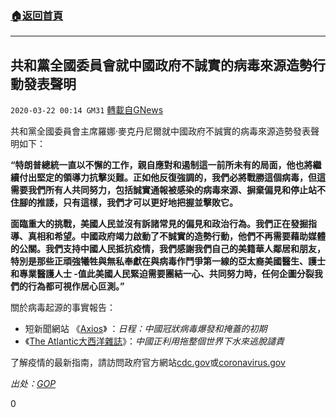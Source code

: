 ###  [:house:返回首頁](https://github.com/ourhimalayas/txt)
---

## 共和黨全國委員會就中國政府不誠實的病毒來源造勢行動發表聲明
`2020-03-22 00:14 GM31` [轉載自GNews](https://gnews.org/zh-hant/148241/)

共和黨全國委員會主席羅娜·麥克丹尼爾就中國政府不誠實的病毒來源造勢發表聲明如下：

**“特朗普總統一直以不懈的工作，親自應對和遏制這一前所未有的局面，他也將繼續付出堅定的領導力抗擊災難。正如他反復強調的，我們必將戰勝這個病毒，但這需要我們所有人共同努力，包括誠實通報被感染的病毒來源、摒棄偏見和停止站不住腳的推諉，只有這樣，我們才可以更好地把握並擊敗它。**

**面臨重大的挑戰，美國人民並沒有訴諸常見的偏見和政治行為。我們正在發掘指導、真相和希望。中國政府竭力啟動了不誠實的造勢行動，他們不再需要藉助媒體的公關。我們支持中國人民抵抗疫情，我們感謝我們自己的美籍華人鄰居和朋友，特別是那些正頑強犧牲與無私奉獻在與病毒作鬥爭第一線的亞太裔美國醫生、護士和專業醫護人士 -值此美國人民緊迫需要團結一心、共同努力時，任何企圖分裂我們的行為都可視作居心叵測。”**

關於病毒起源的事實報告：

- 短新聞網站 《[Axios](https://nam03.safelinks.protection.outlook.com/?url=https%3A%2F%2Fwww.axios.com%2Ftimeline-the-early-days-of-chinas-coronavirus-outbreak-and-cover-up-ee65211a-afb6-4641-97b8-353718a5faab.html%3Futm_source%3Dtwitter%26utm_medium%3Dsocial%26utm_campaign%3Dorganic%26utm_content%3D1100&amp;data=02%7C01%7CACarroll%40gop.com%7C71d3125c31b44747091108d7cc7c7309%7C4a082c81950a410d9618462a9c74d6ae%7C1%7C0%7C637202707204540118&amp;sdata=YWE%2BaIW%2BwiybijRRQli0jtfZCt9Gzap0J8KCOYHSN%2BE%3D&amp;reserved=0)》 ：*日程：中國冠狀病毒爆發和掩蓋的初期*
- 《[The Atlantic大西洋雜誌](https://www.theatlantic.com/ideas/archive/2020/03/china-trolling-world-and-avoiding-blame/608332/)》：*中國正利用拖整個世界下水來逃脫譴責*


了解疫情的最新指南，請訪問政府官方網站[cdc.gov](https://nam03.safelinks.protection.outlook.com/?url=https%3A%2F%2Fwww.cdc.gov%2F&amp;data=02%7C01%7CACarroll%40gop.com%7C71d3125c31b44747091108d7cc7c7309%7C4a082c81950a410d9618462a9c74d6ae%7C1%7C0%7C637202707204550113&amp;sdata=OZu%2BBe56kHUHlqT3aYDizqOLuCjmRHLRs2qmDETdB8M%3D&amp;reserved=0)或[coronavirus.gov](https://nam03.safelinks.protection.outlook.com/?url=https%3A%2F%2Fwww.coronavirus.gov%2F&amp;data=02%7C01%7CACarroll%40gop.com%7C71d3125c31b44747091108d7cc7c7309%7C4a082c81950a410d9618462a9c74d6ae%7C1%7C0%7C637202707204560107&amp;sdata=w60ZbZtaXqiD%2BVh1kt7MhV4UessYAOvnUegeJ1XsAYA%3D&amp;reserved=0)

*出处：[GOP](https://gop.com/rnc-statement-on-chinese-governments-dishonesty-campaign?from=groupmessage&amp;isappinstalled=0)*

0
